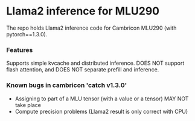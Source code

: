 # Llama2 inference for MLU290

The repo holds Llama2 inference code for Cambricon MLU290 (with pytorch==1.3.0).

### Features

Supports simple kvcache and distributed inference. DOES NOT support flash attention, and DOES NOT separate prefill and inference.

### Known bugs in cambricon 'catch v1.3.0'

+ Assigning to part of a MLU tensor (with a value or a tensor) MAY NOT take place
+ Compute precision problems (Llama2 result is only correct with CPU)
